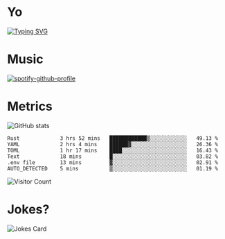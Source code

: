 # Yo

[![Typing SVG](https://readme-typing-svg.herokuapp.com?center=true&lines=Hel++l+o+wo+o+++r+l+++++++++d;Rust;Substrate;Dust;Guts)](https://git.io/typing-svg)

# Music

[![spotify-github-profile](https://spotify-github-profile.vercel.app/api/view?uid=na5blcw6x0jzl3k1m6uxyyk3y&cover_image=true&theme=default&bar_color=276524&bar_color_cover=true)](https://github.com/kittinan/spotify-github-profile)

# Metrics

![GitHub stats](https://github-readme-stats.vercel.app/api?username=AwesomeIbex&count_private=true&show_icons=true&theme=cobalt)

<!--START_SECTION:waka-->

```text
Rust             3 hrs 52 mins   ████████████▒░░░░░░░░░░░░   49.13 %
YAML             2 hrs 4 mins    ██████▓░░░░░░░░░░░░░░░░░░   26.36 %
TOML             1 hr 17 mins    ████░░░░░░░░░░░░░░░░░░░░░   16.43 %
Text             18 mins         █░░░░░░░░░░░░░░░░░░░░░░░░   03.82 %
.env file        13 mins         ▓░░░░░░░░░░░░░░░░░░░░░░░░   02.91 %
AUTO_DETECTED    5 mins          ▒░░░░░░░░░░░░░░░░░░░░░░░░   01.19 %
```

<!--END_SECTION:waka-->

![Visitor Count](https://profile-counter.glitch.me/AwesomeIbex/count.svg)

# Jokes?

![Jokes Card](https://readme-jokes.vercel.app/api)

